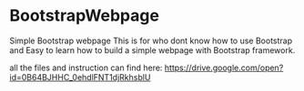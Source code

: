 # BootstrapWebpage
Simple Bootstrap webpage 
This is for who dont know how to use Bootstrap and Easy to learn how to build a simple webpage with Bootstrap framework.

all the files and instruction can find here: https://drive.google.com/open?id=0B64BJHHC_0ehdlFNT1djRkhsblU
